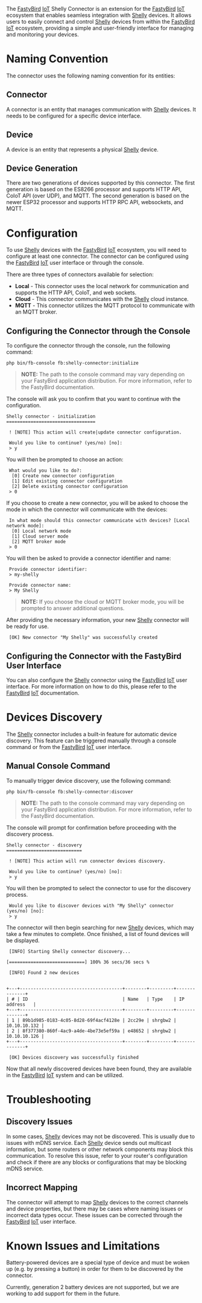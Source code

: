 The [FastyBird](https://www.fastybird.com) [IoT](https://en.wikipedia.org/wiki/Internet_of_things) Shelly Connector is an extension for the [FastyBird](https://www.fastybird.com) [IoT](https://en.wikipedia.org/wiki/Internet_of_things) ecosystem that enables seamless integration
with [Shelly](https://shelly.cloud) devices. It allows users to easily connect and control [Shelly](https://shelly.cloud) devices from within the [FastyBird](https://www.fastybird.com) [IoT](https://en.wikipedia.org/wiki/Internet_of_things) ecosystem,
providing a simple and user-friendly interface for managing and monitoring your devices.

# Naming Convention

The connector uses the following naming convention for its entities:

## Connector

A connector is an entity that manages communication with [Shelly](https://shelly.cloud) devices. It needs to be configured for a specific device interface.

## Device

A device is an entity that represents a physical [Shelly](https://shelly.cloud) device.

## Device Generation

There are two generations of devices supported by this connector.
The first generation is based on the ES8266 processor and supports HTTP API, CoIoT API (over UDP), and MQTT.
The second generation is based on the newer ESP32 processor and supports HTTP RPC API, websockets, and MQTT.

# Configuration

To use [Shelly](https://shelly.cloud) devices with the [FastyBird](https://www.fastybird.com) [IoT](https://en.wikipedia.org/wiki/Internet_of_things) ecosystem, you will need to configure at least one connector.
The connector can be configured using the [FastyBird](https://www.fastybird.com) [IoT](https://en.wikipedia.org/wiki/Internet_of_things) user interface or through the console.

There are three types of connectors available for selection:

- **Local** - This connector uses the local network for communication and supports the HTTP API, CoIoT, and web sockets.
- **Cloud** - This connector communicates with the [Shelly](https://shelly.cloud) cloud instance.
- **MQTT** - This connector utilizes the MQTT protocol to communicate with an MQTT broker.

## Configuring the Connector through the Console

To configure the connector through the console, run the following command:

```shell
php bin/fb-console fb:shelly-connector:initialize
```

> **NOTE:**
The path to the console command may vary depending on your FastyBird application distribution. For more information, refer to the FastyBird documentation.

The console will ask you to confirm that you want to continue with the configuration.

```shell
Shelly connector - initialization
=================================

 ! [NOTE] This action will create|update connector configuration.                                                       

 Would you like to continue? (yes/no) [no]:
 > y
```

You will then be prompted to choose an action:

```shell
 What would you like to do?:
  [0] Create new connector configuration
  [1] Edit existing connector configuration
  [2] Delete existing connector configuration
 > 0
```

If you choose to create a new connector, you will be asked to choose the mode in which the connector will communicate with the devices:

```shell
 In what mode should this connector communicate with devices? [Local network mode]:
  [0] Local network mode
  [1] Cloud server mode
  [2] MQTT broker mode
 > 0
```

You will then be asked to provide a connector identifier and name:

```shell
 Provide connector identifier:
 > my-shelly
```

```shell
 Provide connector name:
 > My Shelly
```

> **NOTE:**
If you choose the cloud or MQTT broker mode, you will be prompted to answer additional questions.

After providing the necessary information, your new [Shelly](https://shelly.cloud) connector will be ready for use.

```shell
 [OK] New connector "My Shelly" was successfully created                                                                
```

## Configuring the Connector with the FastyBird User Interface

You can also configure the [Shelly](https://shelly.cloud) connector using the [FastyBird](https://www.fastybird.com) [IoT](https://en.wikipedia.org/wiki/Internet_of_things) user interface. For more information on how to do this,
please refer to the [FastyBird](https://www.fastybird.com) [IoT](https://en.wikipedia.org/wiki/Internet_of_things) documentation.

# Devices Discovery

The [Shelly](https://shelly.cloud) connector includes a built-in feature for automatic device discovery. This feature can be triggered manually
through a console command or from the [FastyBird](https://www.fastybird.com) [IoT](https://en.wikipedia.org/wiki/Internet_of_things) user interface.

## Manual Console Command

To manually trigger device discovery, use the following command:

```shell
php bin/fb-console fb:shelly-connector:discover
```

> **NOTE:**
The path to the console command may vary depending on your FastyBird application distribution. For more information, refer to the FastyBird documentation.

The console will prompt for confirmation before proceeding with the discovery process.

```shell
Shelly connector - discovery
============================

 ! [NOTE] This action will run connector devices discovery.

 Would you like to continue? (yes/no) [no]:
 > y
```

You will then be prompted to select the connector to use for the discovery process.

```shell
 Would you like to discover devices with "My Shelly" connector (yes/no) [no]:
 > y
```

The connector will then begin searching for new [Shelly](https://shelly.cloud) devices, which may take a few minutes to complete. Once finished,
a list of found devices will be displayed.

```shell
 [INFO] Starting Shelly connector discovery...

[============================] 100% 36 secs/36 secs %

 [INFO] Found 2 new devices


+---+--------------------------------------+--------+---------+--------------+
| # | ID                                   | Name   | Type    | IP address   |
+---+--------------------------------------+--------+---------+--------------+
| 1 | 89b1d985-0183-4c05-8d28-69f4acf4128e | 2cc29e | shrgbw2 | 10.10.10.132 |
| 2 | 8f377380-860f-4ac9-a4de-4be73e5ef59a | e48652 | shrgbw2 | 10.10.10.126 |
+---+--------------------------------------+--------+---------+--------------+

 [OK] Devices discovery was successfully finished
```

Now that all newly discovered devices have been found, they are available in the [FastyBird](https://www.fastybird.com) [IoT](https://en.wikipedia.org/wiki/Internet_of_things) system and can be utilized.

# Troubleshooting

## Discovery Issues

In some cases, [Shelly](https://shelly.cloud) devices may not be discovered. This is usually due to issues with mDNS service. Each [Shelly](https://shelly.cloud) device
sends out multicast information, but some routers or other network components may block this communication.
To resolve this issue, refer to your router's configuration and check if there are any blocks or configurations that may
be blocking mDNS service.

## Incorrect Mapping

The connector will attempt to map [Shelly](https://shelly.cloud) devices to the correct channels and device properties, but there may be cases
where naming issues or incorrect data types occur. These issues can be corrected through the [FastyBird](https://www.fastybird.com) [IoT](https://en.wikipedia.org/wiki/Internet_of_things) user interface.

# Known Issues and Limitations

Battery-powered devices are a special type of device and must be woken up (e.g. by pressing a button) in order for them
to be discovered by the connector.

Currently, generation 2 battery devices are not supported, but we are working to add support for them in the future.
